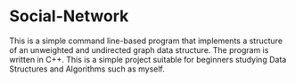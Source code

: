 # Social-Network
This is a simple command line-based program that implements a structure of an unweighted and undirected graph data structure. The program is written in C++. This is a simple project suitable for beginners studying Data Structures and Algorithms such as myself.
